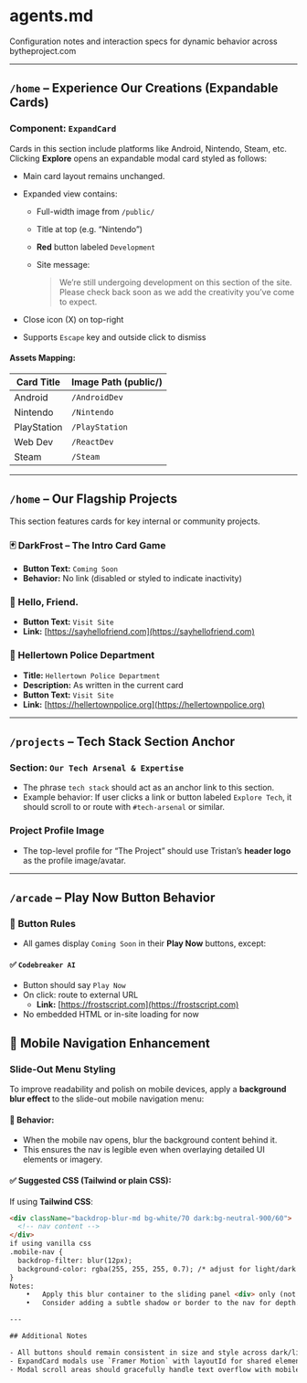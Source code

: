 # agents.md
Configuration notes and interaction specs for dynamic behavior across bytheproject.com

---

## `/home` – Experience Our Creations (Expandable Cards)

### Component: `ExpandCard`

Cards in this section include platforms like Android, Nintendo, Steam, etc. Clicking **Explore** opens an expandable modal card styled as follows:

- Main card layout remains unchanged.
- Expanded view contains:
  - Full-width image from `/public/`
  - Title at top (e.g. “Nintendo”)
  - **Red** button labeled `Development`
  - Site message:

    > We’re still undergoing development on this section of the site. Please check back soon as we add the creativity you’ve come to expect.

- Close icon (X) on top-right
- Supports `Escape` key and outside click to dismiss

#### Assets Mapping:
| Card Title     | Image Path (public/)   |
|----------------|------------------------|
| Android        | `/AndroidDev`          |
| Nintendo       | `/Nintendo`            |
| PlayStation    | `/PlayStation`         |
| Web Dev        | `/ReactDev`            |
| Steam          | `/Steam`               |

---

## `/home` – Our Flagship Projects

This section features cards for key internal or community projects.

### 🃏 DarkFrost – The Intro Card Game
- **Button Text:** `Coming Soon`
- **Behavior:** No link (disabled or styled to indicate inactivity)

### 💬 Hello, Friend.
- **Button Text:** `Visit Site`
- **Link:** [https://sayhellofriend.com](https://sayhellofriend.com)

### 👮 Hellertown Police Department
- **Title:** `Hellertown Police Department`
- **Description:** As written in the current card
- **Button Text:** `Visit Site`
- **Link:** [https://hellertownpolice.org](https://hellertownpolice.org)

---

## `/projects` – Tech Stack Section Anchor

### Section: `Our Tech Arsenal & Expertise`
- The phrase `tech stack` should act as an anchor link to this section.
- Example behavior: If user clicks a link or button labeled `Explore Tech`, it should scroll to or route with `#tech-arsenal` or similar.

### Project Profile Image
- The top-level profile for “The Project” should use Tristan’s **header logo** as the profile image/avatar.

---

## `/arcade` – Play Now Button Behavior

### 🔘 Button Rules
- All games display `Coming Soon` in their **Play Now** buttons, except:

#### ✅ `Codebreaker AI`
- Button should say `Play Now`
- On click: route to external URL  
  - **Link:** [https://frostscript.com](https://frostscript.com)
- No embedded HTML or in-site loading for now

## 🧭 Mobile Navigation Enhancement

### Slide-Out Menu Styling

To improve readability and polish on mobile devices, apply a **background blur effect** to the slide-out mobile navigation menu:

#### 🧪 Behavior:
- When the mobile nav opens, blur the background content behind it.
- This ensures the nav is legible even when overlaying detailed UI elements or imagery.

#### ✅ Suggested CSS (Tailwind or plain CSS):
If using **Tailwind CSS**:
```html
<div className="backdrop-blur-md bg-white/70 dark:bg-neutral-900/60">
  <!-- nav content -->
</div>
if using vanilla css
.mobile-nav {
  backdrop-filter: blur(12px);
  background-color: rgba(255, 255, 255, 0.7); /* adjust for light/dark mode */
}
Notes:
	•	Apply this blur container to the sliding panel <div> only (not the full page).
	•	Consider adding a subtle shadow or border to the nav for depth.

---

## Additional Notes

- All buttons should remain consistent in size and style across dark/light modes.
- ExpandCard modals use `Framer Motion` with layoutId for shared element transitions.
- Modal scroll areas should gracefully handle text overflow with mobile-friendly behavior (`overflow-auto`, `scrollbar-width: none`).
